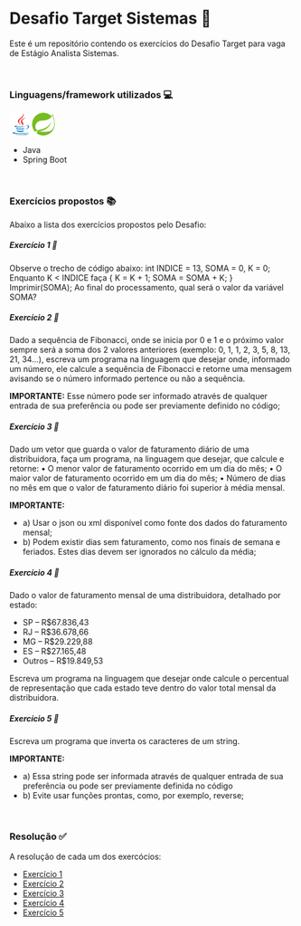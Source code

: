 # Desafio Target Sistemas 🎯
Este é um repositório contendo os exercícios do Desafio Target para vaga de Estágio Analista Sistemas.

<br>

### Linguagens/framework utilizados 💻
<img src="https://raw.githubusercontent.com/devicons/devicon/master/icons/java/java-original.svg" alt="java" width="40" height="40" style="max-width: 100%;"><img src="https://raw.githubusercontent.com/devicons/devicon/master/icons/spring/spring-original.svg" alt="spring" width="40" height="40" style="max-width: 100%;">
- Java
- Spring Boot

<br>

### Exercícios propostos 📚
Abaixo a lista dos exercícios propostos pelo Desafio:

##### Exercício 1 📝
Observe o trecho de código abaixo: int INDICE = 13, SOMA = 0, K = 0;
Enquanto K < INDICE faça { K = K + 1; SOMA = SOMA + K; }
Imprimir(SOMA);
Ao final do processamento, qual será o valor da variável SOMA?

##### Exercício 2 📝
Dado a sequência de Fibonacci, onde se inicia por 0 e 1 e o próximo valor sempre será a soma dos 2 valores anteriores (exemplo: 0, 1, 1, 2, 3, 5, 8, 13, 21, 34...), escreva um programa na linguagem que desejar onde, informado um número, ele calcule a sequência de Fibonacci e retorne uma mensagem avisando se o número informado pertence ou não a sequência.

**IMPORTANTE:** Esse número pode ser informado através de qualquer entrada de sua preferência ou pode ser previamente definido no código;

##### Exercício 3 📝
Dado um vetor que guarda o valor de faturamento diário de uma distribuidora, faça um programa, na linguagem que desejar, que calcule e retorne:
• O menor valor de faturamento ocorrido em um dia do mês;
• O maior valor de faturamento ocorrido em um dia do mês;
• Número de dias no mês em que o valor de faturamento diário foi superior à média mensal.

**IMPORTANTE:**
- a) Usar o json ou xml disponível como fonte dos dados do faturamento mensal;
- b) Podem existir dias sem faturamento, como nos finais de semana e feriados. Estes dias devem ser ignorados no cálculo da média;

##### Exercício 4 📝
Dado o valor de faturamento mensal de uma distribuidora, detalhado por estado:
- SP – R$67.836,43
- RJ – R$36.678,66
- MG – R$29.229,88
- ES – R$27.165,48
- Outros – R$19.849,53

Escreva um programa na linguagem que desejar onde calcule o percentual de representação que cada estado teve dentro do valor total mensal da distribuidora.  

##### Exercício 5 📝
Escreva um programa que inverta os caracteres de um string.

**IMPORTANTE:**
- a) Essa string pode ser informada através de qualquer entrada de sua preferência ou pode ser previamente definida no código
- b) Evite usar funções prontas, como, por exemplo, reverse;

<br>

### Resolução ✅
A resolução de cada um dos exercócios:
- [Exercício 1](https://github.com/mateuzu/desafio-target-sistemas/blob/main/desafio_target_exercicio_1/src/application/Main.java)
- [Exercício 2](https://github.com/mateuzu/desafio-target-sistemas/blob/main/desafio_target_exercicio_2/src/application/Main.java)
- [Exercício 3](https://github.com/mateuzu/desafio-target-sistemas/blob/main/desafio_target_exercicio_3/src/main/java/com/desafio/demo/controller/FaturamentoController.java)
- [Exercício 4](https://github.com/mateuzu/desafio-target-sistemas/blob/main/desafio_target_exercicio_4/src/application/Main.java)
- [Exercício 5](https://github.com/mateuzu/desafio-target-sistemas/blob/main/desafio_target_exercicio_5/src/application/Main.java)
